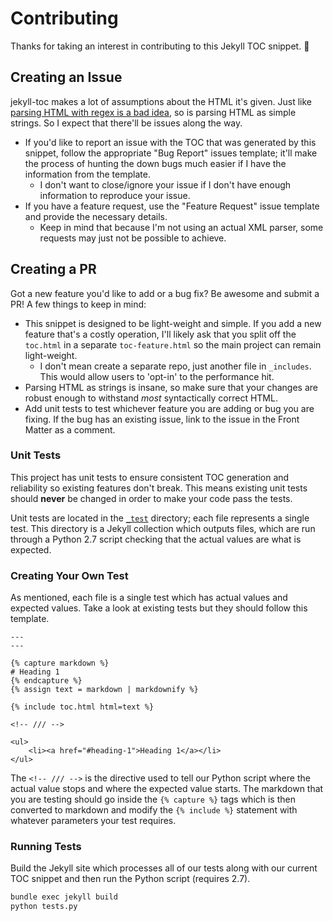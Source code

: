 # Contributing

Thanks for taking an interest in contributing to this Jekyll TOC snippet. :tada:

## Creating an Issue

jekyll-toc makes a lot of assumptions about the HTML it's given. Just like [parsing HTML with regex is a bad idea](https://stackoverflow.com/a/1732454/1239484), so is parsing HTML as simple strings. So I expect that there'll be issues along the way.

- If you'd like to report an issue with the TOC that was generated by this snippet, follow the appropriate "Bug Report" issues template; it'll make the process of hunting the down bugs much easier if I have the information from the template.
  - I don't want to close/ignore your issue if I don't have enough information to reproduce your issue.
- If you have a feature request, use the "Feature Request" issue template and provide the necessary details.
  - Keep in mind that because I'm not using an actual XML parser, some requests may just not be possible to achieve.

## Creating a PR

Got a new feature you'd like to add or a bug fix? Be awesome and submit a PR! A few things to keep in mind:

- This snippet is designed to be light-weight and simple. If you add a new feature that's a costly operation, I'll likely ask that you split off the `toc.html` in a separate `toc-feature.html` so the main project can remain light-weight.
  - I don't mean create a separate repo, just another file in `_includes`. This would allow users to 'opt-in' to the performance hit.
- Parsing HTML as strings is insane, so make sure that your changes are robust enough to withstand *most* syntactically correct HTML.
- Add unit tests to test whichever feature you are adding or bug you are fixing. If the bug has an existing issue, link to the issue in the Front Matter as a comment.

### Unit Tests

This project has unit tests to ensure consistent TOC generation and reliability so existing features don't break. This means existing unit tests should **never** be changed in order to make your code pass the tests.

Unit tests are located in the [`_test`](_tests) directory; each file represents a single test. This directory is a Jekyll collection which outputs files, which are run through a Python 2.7 script checking that the actual values are what is expected.

### Creating Your Own Test

As mentioned, each file is a single test which has actual values and expected values. Take a look at existing tests but they should follow this template.

```text
---
---

{% capture markdown %}
# Heading 1
{% endcapture %}
{% assign text = markdown | markdownify %}

{% include toc.html html=text %}

<!-- /// -->

<ul>
    <li><a href="#heading-1">Heading 1</a></li>
</ul>
```

The `<!-- /// -->` is the directive used to tell our Python script where the actual value stops and where the expected value starts. The markdown that you are testing should go inside the `{% capture %}` tags which is then converted to markdown and modify the `{% include %}` statement with whatever parameters your test requires.

### Running Tests

Build the Jekyll site which processes all of our tests along with our current TOC snippet and then run the Python script (requires 2.7).

```bash
bundle exec jekyll build
python tests.py
```
